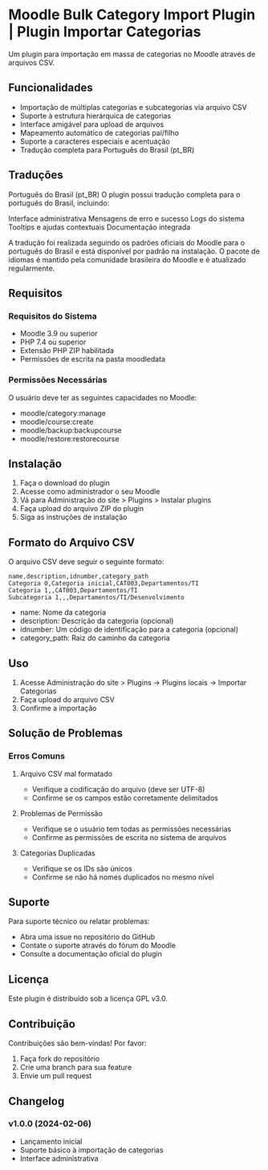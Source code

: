 # Moodle Bulk Category Import Plugin | Plugin Importar Categorias

Um plugin para importação em massa de categorias no Moodle através de arquivos CSV.

## Funcionalidades

- Importação de múltiplas categorias e subcategorias via arquivo CSV
- Suporte à estrutura hierárquica de categorias
- Interface amigável para upload de arquivos
- Mapeamento automático de categorias pai/filho
- Suporte a caracteres especiais e acentuação
- Tradução completa para Português do Brasil (pt_BR)

## Traduções
Português do Brasil (pt_BR)
O plugin possui tradução completa para o português do Brasil, incluindo:

Interface administrativa
Mensagens de erro e sucesso
Logs do sistema
Tooltips e ajudas contextuais
Documentação integrada

A tradução foi realizada seguindo os padrões oficiais do Moodle para o português do Brasil e está disponível por padrão na instalação. 
O pacote de idiomas é mantido pela comunidade brasileira do Moodle e é atualizado regularmente.


## Requisitos

### Requisitos do Sistema
- Moodle 3.9 ou superior
- PHP 7.4 ou superior
- Extensão PHP ZIP habilitada
- Permissões de escrita na pasta moodledata

### Permissões Necessárias
O usuário deve ter as seguintes capacidades no Moodle:
- moodle/category:manage
- moodle/course:create
- moodle/backup:backupcourse
- moodle/restore:restorecourse

## Instalação

1. Faça o download do plugin
2. Acesse como administrador o seu Moodle
3. Vá para Administração do site > Plugins > Instalar plugins
4. Faça upload do arquivo ZIP do plugin
5. Siga as instruções de instalação

## Formato do Arquivo CSV

O arquivo CSV deve seguir o seguinte formato:

```csv
name,description,idnumber,category_path
Categoria 0,Categoria inicial,CAT003,Departamentos/TI
Categoria 1,,CAT003,Departamentos/TI
Subcategoria 1,,,Departamentos/TI/Desenvolvimento
```

- name: Nome da categoria
- description: Descrição da categoria (opcional)
- idnumber: Um código de identificação para a categoria (opcional)
- category_path: Raiz do caminho da categoria

## Uso

1. Acesse Administração do site > Plugins → Plugins locais → Importar Categorias
2. Faça upload do arquivo CSV
3. Confirme a importação

## Solução de Problemas

### Erros Comuns

1. Arquivo CSV mal formatado
   - Verifique a codificação do arquivo (deve ser UTF-8)
   - Confirme se os campos estão corretamente delimitados

2. Problemas de Permissão
   - Verifique se o usuário tem todas as permissões necessárias
   - Confirme as permissões de escrita no sistema de arquivos

3. Categorias Duplicadas
   - Verifique se os IDs são únicos
   - Confirme se não há nomes duplicados no mesmo nível

## Suporte

Para suporte técnico ou relatar problemas:
- Abra uma issue no repositório do GitHub
- Contate o suporte através do fórum do Moodle
- Consulte a documentação oficial do plugin

## Licença

Este plugin é distribuído sob a licença GPL v3.0.

## Contribuição

Contribuições são bem-vindas! Por favor:
1. Faça fork do repositório
2. Crie uma branch para sua feature
3. Envie um pull request

## Changelog

### v1.0.0 (2024-02-06)
- Lançamento inicial
- Suporte básico à importação de categorias
- Interface administrativa
